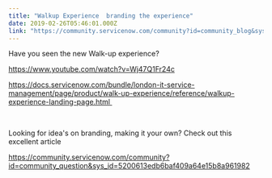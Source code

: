 ```yaml
---
title: "Walkup Experience  branding the experience"
date: 2019-02-26T05:46:01.000Z
link: "https://community.servicenow.com/community?id=community_blog&sys_id=2e5b8ce2dbf3af04e0e80b55ca9619c0"
---
```

<p>Have you seen the new Walk-up experience?</p>
<p><a href="https://www.youtube.com/watch?v&#61;Wj47Q1Fr24c" rel="nofollow">https://www.youtube.com/watch?v&#61;Wj47Q1Fr24c</a></p>
<p><a href="https://docs.servicenow.com/bundle/london-it-service-management/page/product/walk-up-experience/reference/walkup-experience-landing-page.html " target="_blank" rel="noopener noreferrer nofollow">https://docs.servicenow.com/bundle/london-it-service-management/page/product/walk-up-experience/reference/walkup-experience-landing-page.html </a></p>
<p> </p>
<p>Looking for idea&#39;s on branding, making it your own? Check out this excellent article</p>
<p><a href="https://community.servicenow.com/community?id&#61;community_question&amp;sys_id&#61;5200613edb6baf409a64e15b8a961982" target="_blank" rel="noopener noreferrer nofollow">https://community.servicenow.com/community?id&#61;community_question&amp;sys_id&#61;5200613edb6baf409a64e15b8a961982</a></p>